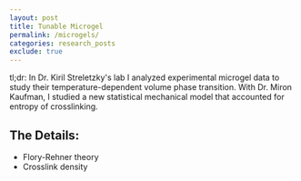 ```yaml
---
layout: post
title: Tunable Microgel
permalink: /microgels/
categories: research_posts
exclude: true
---
```


tl;dr: 
In Dr. Kiril Streletzky's lab I analyzed experimental microgel data to study their temperature-dependent volume phase transition. With Dr. Miron Kaufman, I studied a new statistical mechanical model that accounted for entropy of crosslinking.

## The Details:

- Flory-Rehner theory
- Crosslink density
